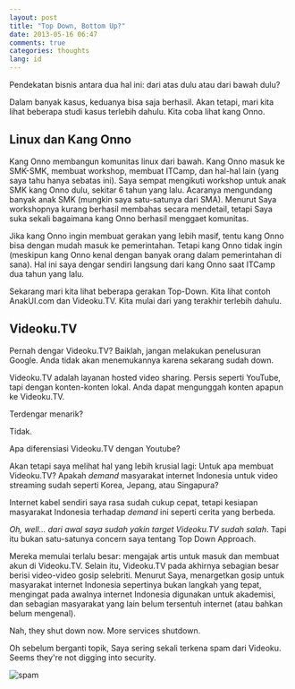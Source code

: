 ```yaml
---
layout: post
title: "Top Down, Bottom Up?"
date: 2013-05-16 06:47
comments: true
categories: thoughts
lang: id
---
```


Pendekatan bisnis antara dua hal ini:
dari atas dulu atau dari bawah dulu?

Dalam banyak kasus, keduanya bisa saja berhasil. Akan tetapi,
mari kita lihat beberapa studi kasus terlebih dahulu. Kita
coba lihat kang Onno.

<!-- more -->

## Linux dan Kang Onno

Kang Onno membangun komunitas linux dari bawah. Kang Onno
masuk ke SMK-SMK, membuat workshop, membuat ITCamp, dan hal-hal
lain (yang saya tahu hanya sebatas ini). Saya sempat mengikuti
workshop untuk anak SMK kang Onno dulu, sekitar 6 tahun yang lalu.
Acaranya mengundang banyak anak SMK (mungkin saya satu-satunya dari
SMA). Menurut Saya workshopnya kurang berhasil membahas secara
mendetail, tetapi Saya suka sekali bagaimana kang Onno berhasil
menggaet komunitas.

Jika kang Onno ingin membuat gerakan yang lebih masif, tentu kang
Onno bisa dengan mudah masuk ke pemerintahan. Tetapi kang Onno
tidak ingin (meskipun kang Onno kenal dengan banyak orang dalam
pemerintahan di sana). Hal ini saya dengar sendiri langsung dari
kang Onno saat ITCamp dua tahun yang lalu.

Sekarang mari kita lihat beberapa gerakan Top-Down. Kita lihat
contoh AnakUI.com dan Videoku.TV. Kita mulai dari yang terakhir
terlebih dahulu.

## Videoku.TV

Pernah dengar Videoku.TV? Baiklah, jangan melakukan penelusuran
Google. Anda tidak akan menemukannya karena sekarang sudah down.

Videoku.TV adalah layanan hosted video sharing. Persis seperti
YouTube, tapi dengan konten-konten lokal. Anda dapat mengunggah
konten apapun ke Videoku.TV.

Terdengar menarik?

Tidak.

Apa diferensiasi Videoku.TV dengan Youtube?

Akan tetapi saya melihat hal yang lebih krusial lagi: Untuk
apa membuat Videoku.TV? Apakah *demand* masyarakat internet
Indonesia untuk video streaming sudah seperti Korea, Jepang,
atau Singapura?

Internet kabel sendiri saya rasa sudah cukup cepat, tetapi
kesiapan masyarakat Indonesia terhadap *demand* ini seperti
cerita yang berbeda.

*Oh, well... dari awal saya sudah yakin target Videoku.TV
sudah salah*. Tapi itu bukan satu-satunya concern saya
tentang Top Down Approach.

Mereka memulai terlalu besar: mengajak artis
untuk masuk dan membuat akun di Videoku.TV. Selain itu,
Videoku.TV pada akhirnya sebagian besar berisi
video-video gosip selebriti. Menurut Saya, menargetkan
gosip untuk masyarakat internet Indonesia sepertinya bukan
langkah yang tepat, mengingat pada awalnya internet Indonesia
digunakan untuk akademisi, dan sebagian masyarakat yang lain
belum tersentuh internet (atau bahkan belum mengenal).

Nah, they shut down now. More services shutdown.

Oh sebelum berganti topik, Saya sering sekali terkena spam
dari Videoku. Seems they're not digging into security.

![spam](/images/post/spam.png)


